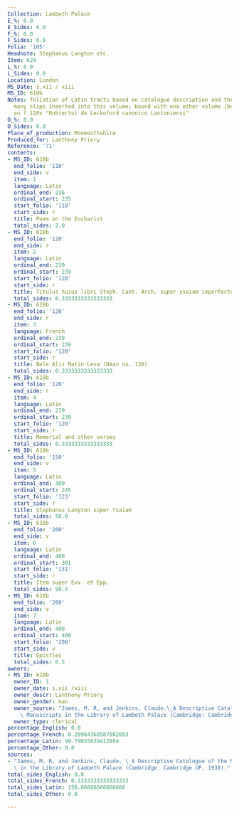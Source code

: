 ```yaml
---
Collection: Lambeth Palace
E_%: 0.0
E_Sides: 0.0
F_%: 0.0
F_Sides: 0.0
Folia: '105'
Headnote: Stephanus Langton etc.
Item: 629
L_%: 0.0
L_Sides: 0.0
Location: London
MS_Date: s.xii / xiii
MS_ID: 618b
Notes: foliation of Latin tracts based on catalogue description and therefore approximate;
  many slips inserted into this volume; bound with one other volume (both from Lanthony);
  on f.120v "Rob(erto) de Leckoford canonico Lantoniensi"
O_%: 0.0
O_Sides: 0.0
Place_of_production: Monmouthshire
Produced_for: Lanthony Priory
Reference: '71'
contents:
- MS_ID: 618b
  end_folio: '118'
  end_side: v
  item: 1
  language: Latin
  ordinal_end: 236
  ordinal_start: 235
  start_folio: '118'
  start_side: r
  title: Poem on the Eucharist
  total_sides: 2.0
- MS_ID: 618b
  end_folio: '120'
  end_side: r
  item: 2
  language: Latin
  ordinal_end: 239
  ordinal_start: 239
  start_folio: '120'
  start_side: r
  title: Titulus huius libri Steph. Cant. Arch. super ysaiam imperfectus
  total_sides: 0.3333333333333333
- MS_ID: 618b
  end_folio: '120'
  end_side: r
  item: 3
  language: French
  ordinal_end: 239
  ordinal_start: 239
  start_folio: '120'
  start_side: r
  title: Bele Aliz Matin Leva (Dean no. 130)
  total_sides: 0.3333333333333333
- MS_ID: 618b
  end_folio: '120'
  end_side: r
  item: 4
  language: Latin
  ordinal_end: 239
  ordinal_start: 239
  start_folio: '120'
  start_side: r
  title: Memorial and other verses
  total_sides: 0.3333333333333333
- MS_ID: 618b
  end_folio: '150'
  end_side: v
  item: 5
  language: Latin
  ordinal_end: 300
  ordinal_start: 245
  start_folio: '123'
  start_side: r
  title: Stephanus Langton super Ysaiam
  total_sides: 56.0
- MS_ID: 618b
  end_folio: '200'
  end_side: v
  item: 6
  language: Latin
  ordinal_end: 400
  ordinal_start: 301
  start_folio: '151'
  start_side: r
  title: Item super Evv. et Epp.
  total_sides: 99.5
- MS_ID: 618b
  end_folio: '200'
  end_side: v
  item: 7
  language: Latin
  ordinal_end: 400
  ordinal_start: 400
  start_folio: '200'
  start_side: v
  title: Epistles
  total_sides: 0.5
owners:
- MS_ID: 618b
  owner_ID: 1
  owner_date: s.xii /xiii
  owner_descr: Lanthony Priory
  owner_gender: man
  owner_source: "James, M. R, and Jenkins, Claude.\_A Descriptive Catalogue of the\
    \ Manuscripts in the Library of Lambeth Palace (Cambridge: Cambridge UP, 1930)."
  owner_type: clerical
percentage_English: 0.0
percentage_French: 0.20964360587002093
percentage_Latin: 99.79035639412994
percentage_Other: 0.0
sources:
- "James, M. R, and Jenkins, Claude. \_A Descriptive Catalogue of the Manuscripts\
  \ in the Library of Lambeth Palace (Cambridge: Cambridge UP, 1930)."
total_sides_English: 0.0
total_sides_French: 0.3333333333333333
total_sides_Latin: 158.66666666666666
total_sides_Other: 0.0

---
```


